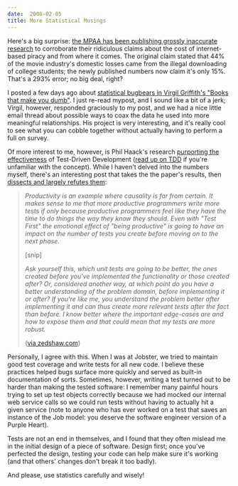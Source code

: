 ```yaml
---
date:  2008-02-05
title: More Statistical Musings
---
```

Here's a big surprise: <a href="http://ap.google.com/article/ALeqM5j33CBI8sUdc5ni7RlxSj5SIEc2mwD8UB6S0O2">the <acronym title="Motion Picture Association of America">MPAA</acronym> has been publishing grossly inaccurate research</a> to corroborate their ridiculous claims about the cost of internet-based piracy and from where it comes.  The original claim stated that 44% of the movie industry's domestic losses came from the illegal downloading of college students; the newly published numbers now claim it's only 15%.  That's a 293% error; no big deal, right?

I posted a few days ago about <a href="http://threebrothers.org/brendan/blog/articles/2008/01/25/can-book-preferences-predict-intelligence">statistical bugbears in Virgil Griffith's "Books that make you dumb"</a>.  I just re-read mypost, and I sound like a bit of a jerk; Virgil, however, responded graciously to my post, and we had a nice little email thread about possible ways to coax the data he used into more meaningful relationships.  His project is very interesting, and it's really cool to see what you can cobble together without actually having to perform a full on survey.

Of more interest to me, however, is Phil Haack's research <a href="http://haacked.com/archive/2008/01/22/research-supports-the-effectiveness-of-tdd.aspx" rel="nofollow">purporting the effectiveness</a> of Test-Driven Development (<a href="http://en.wikipedia.org/wiki/Test-driven_development">read up on TDD</a> if you're unfamiliar with the concept).  While I haven't delved into the numbers myself, there's an interesting post that takes the the paper's results, then <a href="http://scruffylookingcatherder.com/archive/2008/01/22/tdd-proven-effective-or-is-it.aspx">dissects and largely refutes them</a>:

<blockquote><p><em>Productivity is an example where causality is far from certain. It makes sense to me that more productive programmers write more tests if only because productive programmers feel like they have the time to do things the way they know they should. Even with "Test First" the emotional effect of "being productive" is going to have an impact on the number of tests you create before moving on to the next phase.</em></p><p>[snip]</p><p><em>Ask yourself this, which unit tests are going to be better, the ones created before you've implemented the functionality or those created after? Or, considered another way, at which point do you have a better understanding of the problem domain, before implementing it or after? If you're like me, you understand the problem better after implementing it and can thus create more relevant tests after the fact than before. I know better where the important edge-cases are and how to expose them and that could mean that my tests are more robust.</em></p><p>(<a href="http://www.zedshaw.com/blog/2008-02-05.html" rel="nofollow">via zedshaw.com</a>)</p></blockquote>

Personally, I agree with this.  When I was at Jobster, we tried to maintain good test coverage and write tests for all new code.  I believe these practices helped bugs surface more quickly and served as built-in documentation of sorts.  Sometimes, however, writing a test turned out to be harder than making the tested software: I remember many painful hours trying to set up test objects correctly because we had mocked our internal web service calls so we could run tests without having to actually hit a given service (note to anyone who has ever worked on a test that saves an instance of the Job model: you deserve the software engineer version of a Purple Heart).

Tests are not an end in themselves, and I found that they often mislead me in the initial design of a piece of software.  Design first; once you've perfected the design, testing your code can help make sure it's working (and that others' changes don't break it too badly).

And please, use statistics carefully and wisely!

